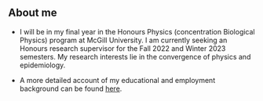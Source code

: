 ## About me

* I will be in my final year in the Honours Physics (concentration Biological Physics) program at McGill University. I am currently seeking an Honours research supervisor for the Fall 2022 and Winter 2023 semesters. My research interests lie in the convergence of physics and epidemiology. 

* A more detailed account of my educational and employment background can be found [here](https://acrobat.adobe.com/link/review?uri=urn:aaid:scds:US:026a87e3-a91b-319a-ad5c-2cb60d08613c).




